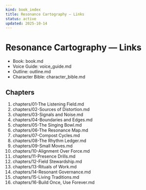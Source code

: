 ```yaml
---
kind: book_index
title: Resonance Cartography — Links
status: active
updated: 2025-10-14
---
```


# Resonance Cartography — Links

- Book: book.md
- Voice Guide: voice_guide.md
- Outline: outline.md
- Character Bible: character_bible.md

## Chapters
1. chapters/01-The Listening Field.md
2. chapters/02-Sources of Distortion.md
3. chapters/03-Signals and Noise.md
4. chapters/04-Boundaries and Edges.md
5. chapters/05-The Singing Bowl.md
6. chapters/06-The Resonance Map.md
7. chapters/07-Compost Cycles.md
8. chapters/08-The Rhythm Ledger.md
9. chapters/09-Small Moves.md
10. chapters/10-Alignment Over Force.md
11. chapters/11-Presence Drills.md
12. chapters/12-Field Stewardship.md
13. chapters/13-Rituals of Work.md
14. chapters/14-Resonant Governance.md
15. chapters/15-Living Traditions.md
16. chapters/16-Build Once, Use Forever.md
